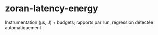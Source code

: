 # zoran-latency-energy
Instrumentation (µs, J) + budgets; rapports par run, régression détectée automatiquement.
